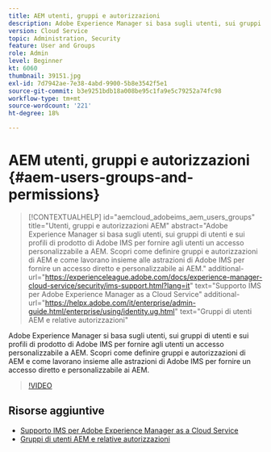 ```yaml
---
title: AEM utenti, gruppi e autorizzazioni
description: Adobe Experience Manager si basa sugli utenti, sui gruppi di utenti e sui profili di prodotto di Adobe IMS per fornire agli utenti un accesso personalizzabile a AEM. Scopri come definire gruppi e autorizzazioni di AEM e come lavorano insieme alle astrazioni di Adobe IMS per fornire un accesso diretto e personalizzabile ai AEM.
version: Cloud Service
topic: Administration, Security
feature: User and Groups
role: Admin
level: Beginner
kt: 6060
thumbnail: 39151.jpg
exl-id: 7d7942ae-7e38-4abd-9900-5b8e3542f5e1
source-git-commit: b3e9251bdb18a008be95c1fa9e5c79252a74fc98
workflow-type: tm+mt
source-wordcount: '221'
ht-degree: 18%

---
```


# AEM utenti, gruppi e autorizzazioni {#aem-users-groups-and-permissions}

>[!CONTEXTUALHELP]
>id="aemcloud_adobeims_aem_users_groups"
>title="Utenti, gruppi e autorizzazioni AEM"
>abstract="Adobe Experience Manager si basa sugli utenti, sui gruppi di utenti e sui profili di prodotto di Adobe IMS per fornire agli utenti un accesso personalizzabile a AEM. Scopri come definire gruppi e autorizzazioni di AEM e come lavorano insieme alle astrazioni di Adobe IMS per fornire un accesso diretto e personalizzabile ai AEM."
>additional-url="https://experienceleague.adobe.com/docs/experience-manager-cloud-service/security/ims-support.html?lang=it" text="Supporto IMS per Adobe Experience Manager as a Cloud Service"
>additional-url="https://helpx.adobe.com/it/enterprise/admin-guide.html/enterprise/using/identity.ug.html" text="Gruppi di utenti AEM e relative autorizzazioni"

Adobe Experience Manager si basa sugli utenti, sui gruppi di utenti e sui profili di prodotto di Adobe IMS per fornire agli utenti un accesso personalizzabile a AEM. Scopri come definire gruppi e autorizzazioni di AEM e come lavorano insieme alle astrazioni di Adobe IMS per fornire un accesso diretto e personalizzabile ai AEM.

>[!VIDEO](https://video.tv.adobe.com/v/39151?quality=12&learn=on)

## Risorse aggiuntive

+ [Supporto IMS per Adobe Experience Manager as a Cloud Service](https://experienceleague.adobe.com/docs/experience-manager-cloud-service/security/ims-support.html?lang=it)
+ [Gruppi di utenti AEM e relative autorizzazioni](https://experienceleague.adobe.com/docs/experience-manager-65/administering/security/security.html#built-in-users-and-groups)
